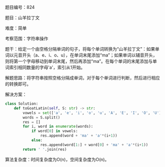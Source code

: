 题目编号：824

题目：山羊拉丁文

难度：简单

考察范围：字符串操作

题干：给定一个由空格分隔单词的句子，将每个单词转换为“山羊拉丁文”：如果单词以元音开头（a、e、i、o、u），在单词末尾添加“ma”；如果单词以辅音开头，则将第一个字母移动到单词末尾，然后再添加“ma”。在每个单词的末尾添加与单词索引相同数量的字母'a'，索引从1开始。

解题思路：将字符串按照空格分隔成单词，对于每个单词进行判断，然后进行相应的转换即可。

解决方案：

```python
class Solution:
    def toGoatLatin(self, S: str) -> str:
        vowels = set(['a', 'e', 'i', 'o', 'u', 'A', 'E', 'I', 'O', 'U'])
        words = S.split()
        res = []
        for i, word in enumerate(words):
            if word[0] in vowels:
                res.append(word + 'ma' + 'a'*(i+1))
            else:
                res.append(word[1:] + word[0] + 'ma' + 'a'*(i+1))
        return ' '.join(res)
```

算法复杂度：时间复杂度为O(n)，空间复杂度为O(n)。